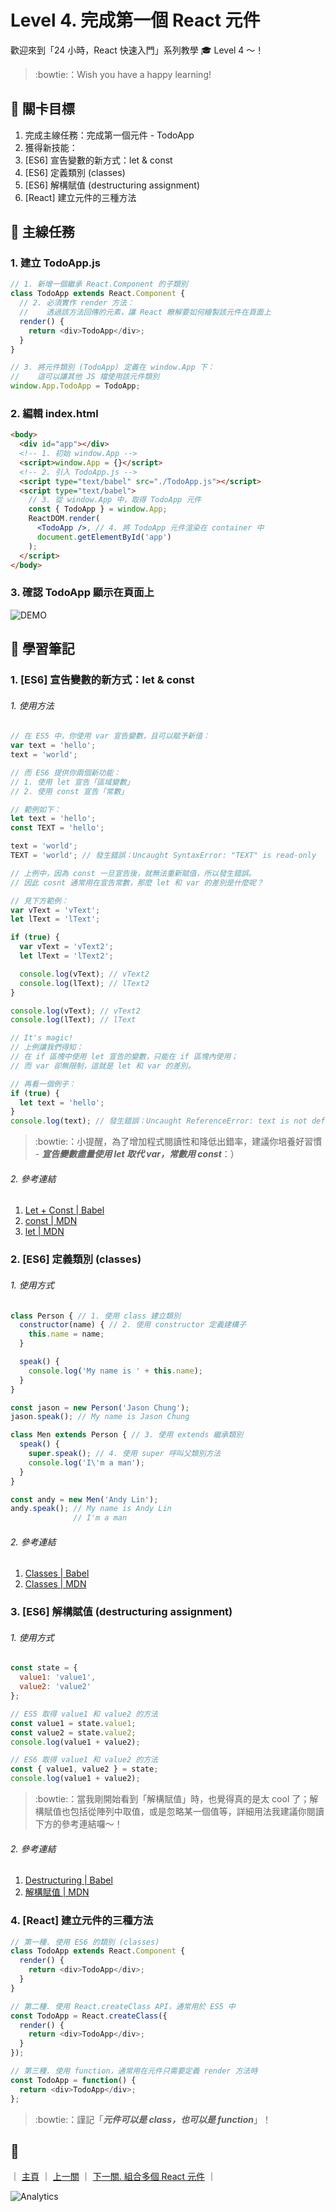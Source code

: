 # Level 4. 完成第一個 React 元件

歡迎來到「24 小時，React 快速入門」系列教學 :mortar_board: Level 4 ～！
> :bowtie:：Wish you have a happy learning!


## :checkered_flag: 關卡目標

1. 完成主線任務：完成第一個元件 - TodoApp
2. 獲得新技能：
  1. [ES6] 宣告變數的新方式：let & const
  2. [ES6] 定義類別 (classes)
  3. [ES6] 解構賦值 (destructuring assignment)
  4. [React] 建立元件的三種方法


## :triangular_flag_on_post: 主線任務

### 1. 建立 TodoApp.js

```js
// 1. 新增一個繼承 React.Component 的子類別
class TodoApp extends React.Component {
  // 2. 必須實作 render 方法：
  //    透過該方法回傳的元素，讓 React 瞭解要如何繪製該元件在頁面上
  render() {
    return <div>TodoApp</div>;
  }
}

// 3. 將元件類別 (TodoApp) 定義在 window.App 下：
//    這可以讓其他 JS 檔使用該元件類別
window.App.TodoApp = TodoApp;
```

### 2. 編輯 index.html

```html
<body>
  <div id="app"></div>
  <!-- 1. 初始 window.App -->
  <script>window.App = {}</script>
  <!-- 2. 引入 TodoApp.js -->
  <script type="text/babel" src="./TodoApp.js"></script>
  <script type="text/babel">
    // 3. 從 window.App 中，取得 TodoApp 元件
    const { TodoApp } = window.App;
    ReactDOM.render(
      <TodoApp />, // 4. 將 TodoApp 元件渲染在 container 中
      document.getElementById('app')
    );
  </script>
</body>
```

### 3. 確認 TodoApp 顯示在頁面上

![DEMO](../assets/level-04_demo.png)


## :book: 學習筆記

### 1. [ES6] 宣告變數的新方式：let & const

###### 1. 使用方法

```js
// 在 ES5 中，你使用 var 宣告變數，且可以賦予新值：
var text = 'hello';
text = 'world';

// 而 ES6 提供你兩個新功能：
// 1. 使用 let 宣告「區域變數」
// 2. 使用 const 宣告「常數」

// 範例如下：
let text = 'hello';
const TEXT = 'hello';

text = 'world';
TEXT = 'world'; // 發生錯誤：Uncaught SyntaxError: "TEXT" is read-only

// 上例中，因為 const 一旦宣告後，就無法重新賦值，所以發生錯誤。
// 因此 cosnt 通常用在宣告常數，那麼 let 和 var 的差別是什麼呢？

// 見下方範例：
var vText = 'vText';
let lText = 'lText';

if (true) {
  var vText = 'vText2';
  let lText = 'lText2';

  console.log(vText); // vText2
  console.log(lText); // lText2
}

console.log(vText); // vText2
console.log(lText); // lText

// It's magic!
// 上例讓我們得知：
// 在 if 區塊中使用 let 宣告的變數，只能在 if 區塊內使用；
// 而 var 卻無限制，這就是 let 和 var 的差別。

// 再看一個例子：
if (true) {
  let text = 'hello';
}
console.log(text); // 發生錯誤：Uncaught ReferenceError: text is not defined
```

> :bowtie:：小提醒，為了增加程式閱讀性和降低出錯率，建議你培養好習慣 - ***宣告變數盡量使用 let 取代 var，常數用 const***：）

###### 2. 參考連結

1. [Let + Const | Babel](https://babeljs.io/docs/learn-es2015/#let-const)
2. [const | MDN](https://developer.mozilla.org/zh-CN/docs/Web/JavaScript/Reference/Statements/const)
3. [let | MDN](https://developer.mozilla.org/zh-CN/docs/Web/JavaScript/Reference/Statements/let)

### 2. [ES6] 定義類別 (classes)

###### 1. 使用方式

```js
class Person { // 1. 使用 class 建立類別
  constructor(name) { // 2. 使用 constructor 定義建構子
    this.name = name;
  }

  speak() {
    console.log('My name is ' + this.name);
  }
}

const jason = new Person('Jason Chung');
jason.speak(); // My name is Jason Chung

class Men extends Person { // 3. 使用 extends 繼承類別
  speak() {
    super.speak(); // 4. 使用 super 呼叫父類別方法
    console.log('I\'m a man');
  }
}

const andy = new Men('Andy Lin');
andy.speak(); // My name is Andy Lin
              // I'm a man
```

###### 2. 參考連結

1. [Classes | Babel](https://babeljs.io/docs/learn-es2015/#classes)
2. [Classes | MDN](https://developer.mozilla.org/zh-TW/docs/Web/JavaScript/Reference/Classes)

### 3. [ES6] 解構賦值 (destructuring assignment)

###### 1. 使用方式

```js
const state = {
  value1: 'value1',
  value2: 'value2'
};

// ES5 取得 value1 和 value2 的方法
const value1 = state.value1;
const value2 = state.value2;
console.log(value1 + value2);

// ES6 取得 value1 和 value2 的方法
const { value1, value2 } = state;
console.log(value1 + value2);
```

> :bowtie:：當我剛開始看到「解構賦值」時，也覺得真的是太 cool 了；解構賦值也包括從陣列中取值，或是忽略某一個值等，詳細用法我建議你閱讀下方的參考連結囉～！

###### 2. 參考連結

1. [Destructuring | Babel](https://babeljs.io/docs/learn-es2015/#destructuring)
2. [解構賦值 | MDN](https://developer.mozilla.org/zh-CN/docs/Web/JavaScript/Reference/Operators/Destructuring_assignment)

### 4. [React] 建立元件的三種方法

```js
// 第一種. 使用 ES6 的類別 (classes)
class TodoApp extends React.Component {
  render() {
    return <div>TodoApp</div>;
  }
}

// 第二種. 使用 React.createClass API，通常用於 ES5 中
const TodoApp = React.createClass({
  render() {
    return <div>TodoApp</div>;
  }
});

// 第三種. 使用 function，通常用在元件只需要定義 render 方法時
const TodoApp = function() {
  return <div>TodoApp</div>;
};
```

> :bowtie:：謹記「***元件可以是 class，也可以是 function***」！


## :rocket:

｜ [主頁](../../) ｜ [上一關](../level-03_hello-react) ｜ [下一關. 組合多個 React 元件](../level-05_component-composition) ｜


![Analytics](https://shining-ga-beacon.appspot.com/UA-77436651-1/level-04_first-component?pixel)
